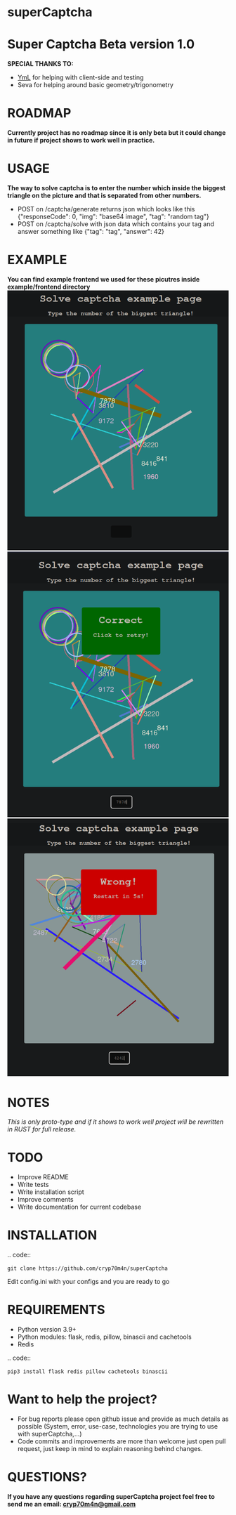 # superCaptcha
Super Captcha Beta version 1.0
==========================
**SPECIAL THANKS TO:**
- [YmL](https://github.com/NotYmL) for helping with client-side and testing
- Seva for helping around basic geometry/trigonometry

__ROADMAP__
==========================
**Currently project has no roadmap since it is only beta but it could change in future if project shows to work well in practice.**


__USAGE__
==========================
**The way to solve captcha is to enter the number which inside the biggest triangle on the picture and that is separated from other numbers.**

- POST on /captcha/generate returns json which looks like this {"responseCode": 0, "img": "base64 image", "tag": "random tag"}
- POST on /captcha/solve with json data which contains your tag and answer something like {"tag": "tag", "answer": 42}


__EXAMPLE__
==========================
__You can find example frontend we used for these picutres inside example/frontend directory__
![alt text](https://github.com/Cryp70m4n/superCaptcha/blob/master/samples/captcha.png)
![alt text](https://github.com/Cryp70m4n/superCaptcha/blob/master/samples/correct.png)
![alt text](https://github.com/Cryp70m4n/superCaptcha/blob/master/samples/incorrect.png)



__NOTES__
==========================
*This is only proto-type and if it shows to work well project will be rewritten in RUST for full release.*


__TODO__
==========================
- Improve README
- Write tests
- Write installation script
- Improve comments
- Write documentation for current codebase


__INSTALLATION__
==========================
.. code::
    
    git clone https://github.com/cryp70m4n/superCaptcha

Edit config.ini with your configs and you are ready to go


__REQUIREMENTS__
==========================
- Python version 3.9+
- Python modules: flask, redis, pillow, binascii and cachetools
- Redis

.. code::

    pip3 install flask redis pillow cachetools binascii




__Want to help the project?__
==========================
- For bug reports please open github issue and provide as much details as possible (System, error, use-case, technologies you are trying to use with superCaptcha,...)
- Code commits and improvements are more than welcome just open pull request, just keep in mind to explain reasoning behind changes.


__QUESTIONS?__
==========================
**If you have any questions regarding superCaptcha project feel free to send me an email: cryp70m4n@gmail.com**
